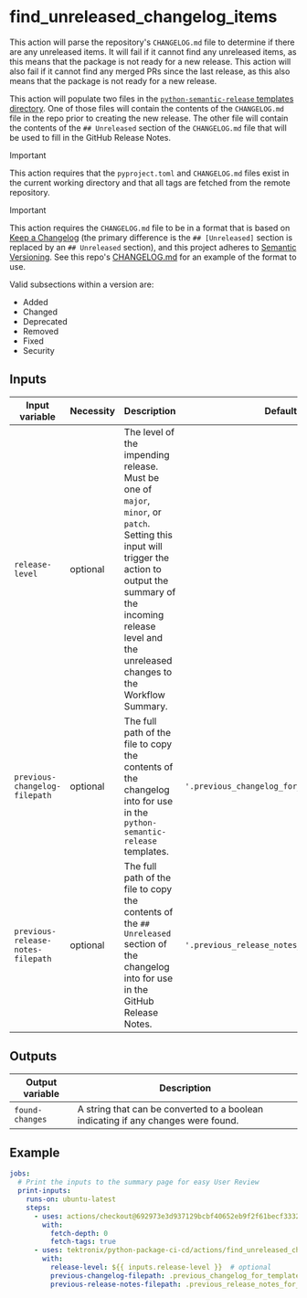 # find_unreleased_changelog_items

This action will parse the repository's `CHANGELOG.md` file to determine if
there are any unreleased items. It will fail if it cannot find any unreleased
items, as this means that the package is not ready for a new release. This action will also
fail if it cannot find any merged PRs since the last release, as this also means that the
package is not ready for a new release.

This action will populate two files in the
[`python-semantic-release` templates directory](https://python-semantic-release.readthedocs.io/en/latest/configuration.html#config-changelog-template-dir).
One of those files will contain the contents of the `CHANGELOG.md` file in the
repo prior to creating the new release. The other file will contain the
contents of the `## Unreleased` section of the `CHANGELOG.md` file that
will be used to fill in the GitHub Release Notes.

> [!IMPORTANT]
> This action requires that the `pyproject.toml` and `CHANGELOG.md` files exist in the
> current working directory and that all tags are fetched from the remote repository.

> [!IMPORTANT]
> This action requires the `CHANGELOG.md` file to be in a format that is based on
> [Keep a Changelog](https://keepachangelog.com)
> (the primary difference is the `## [Unreleased]` section is replaced by an `## Unreleased` section),
> and this project adheres to [Semantic Versioning](https://semver.org). See this repo's
> [CHANGELOG.md](../../CHANGELOG.md) for an example of the format to use.
>
> Valid subsections within a version are:
>
> - Added
> - Changed
> - Deprecated
> - Removed
> - Fixed
> - Security

## Inputs

| Input variable                    | Necessity | Description                                                                                                                                                                                                                         | Default                                     |
| --------------------------------- | --------- | ----------------------------------------------------------------------------------------------------------------------------------------------------------------------------------------------------------------------------------- | ------------------------------------------- |
| `release-level`                   | optional  | The level of the impending release. Must be one of `major`, `minor`, or `patch`. Setting this input will trigger the action to output the summary of the incoming release level and the unreleased changes to the Workflow Summary. |                                             |
| `previous-changelog-filepath`     | optional  | The full path of the file to copy the contents of the changelog into for use in the `python-semantic-release` templates.                                                                                                            | `'.previous_changelog_for_template.md'`     |
| `previous-release-notes-filepath` | optional  | The full path of the file to copy the contents of the `## Unreleased` section of the changelog into for use in the GitHub Release Notes.                                                                                            | `'.previous_release_notes_for_template.md'` |

## Outputs

| Output variable | Description                                                                       |
| --------------- | --------------------------------------------------------------------------------- |
| `found-changes` | A string that can be converted to a boolean indicating if any changes were found. |

## Example

```yaml
jobs:
  # Print the inputs to the summary page for easy User Review
  print-inputs:
    runs-on: ubuntu-latest
    steps:
      - uses: actions/checkout@692973e3d937129bcbf40652eb9f2f61becf3332
        with:
          fetch-depth: 0
          fetch-tags: true
      - uses: tektronix/python-package-ci-cd/actions/find_unreleased_changelog_items@v1.6.1
        with:
          release-level: ${{ inputs.release-level }}  # optional
          previous-changelog-filepath: .previous_changelog_for_template.md  # optional
          previous-release-notes-filepath: .previous_release_notes_for_template.md  # optional
```
